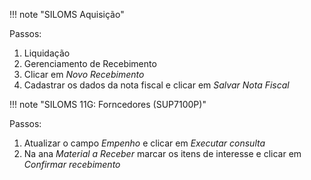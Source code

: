 !!! note "SILOMS Aquisição"

Passos:

1. Liquidação
2. Gerenciamento de Recebimento
3. Clicar em _Novo Recebimento_
4. Cadastrar os dados da nota fiscal e clicar em _Salvar Nota Fiscal_

!!! note "SILOMS 11G: Forncedores (SUP7100P)"

Passos:

1. Atualizar o campo _Empenho_ e clicar em _Executar consulta_
2. Na ana _Material a Receber_ marcar os itens de interesse e clicar em _Confirmar recebimento_